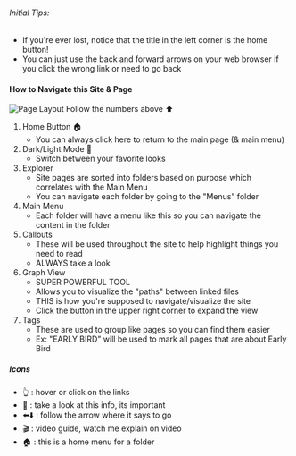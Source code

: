 ###### Initial Tips:
- If you're ever lost, notice that the title in the left corner is the home button!
- You can just use the back and forward arrows on your web browser if you click the wrong link or need to go back

#### How to Navigate this Site & Page

![Page Layout](Page%20Layout.png)
Follow the numbers above ⬆️
1. Home Button 🏠
	- You can always click here to return to the main page (& main menu)
2. Dark/Light Mode 🌙
	- Switch between your favorite looks
3. Explorer 
	- Site pages are sorted into folders based on purpose which correlates with the Main Menu
	- You can navigate each folder by going to the "Menus" folder
4. Main Menu 
	- Each folder will have a menu like this so you can navigate the content in the folder
5. Callouts
	- These will be used throughout the site to help highlight things you need to read
	- ALWAYS take a look
6. Graph View
    - SUPER POWERFUL TOOL
    - Allows you to visualize the "paths" between linked files
    - THIS is how you're supposed to navigate/visualize the site
    - Click the button in the upper right corner to expand the view
7. Tags
    - These are used to group like pages so you can find them easier
    - Ex: "EARLY BIRD" will be used to mark all pages that are about Early Bird

##### Icons
- 👆 : hover or click on the links
- 🔎 : take a look at this info, its important
- ⬅️⬇️ : follow the arrow where it says to go
- 🎬 : video guide, watch me explain on video
- 🏠 : this is a home menu for a folder



